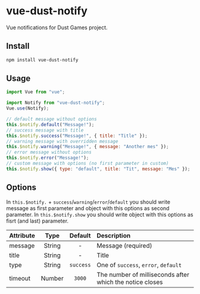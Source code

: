 # vue-dust-notify

Vue notifications for Dust Games project.

## Install

```bash
npm install vue-dust-notify
```

## Usage

```js
import Vue from "vue";

import Notify from "vue-dust-notify";
Vue.use(Notify);

// default message without options
this.$notify.default("Message!");
// success message with title
this.$notify.success("Message!", { title: "Title" });
// warning message with overridden message
this.$notify.warning("Message!", { message: "Another mes" });
// error message without options
this.$notify.error("Message!");
// custom message with options (no first parameter in custom)
this.$notify.show({ type: "default", title: "Tit", message: "Mes" });
```

## Options

In `this.$notify.` + `success`/`warning`/`error`/`default` you should write message as first parameter and object with this options as second parameter.
In `this.$notify.show` you should write object with this options as fisrt (and last) parameter.

| Attribute |  Type  |  Default  | Description                                              |
| :-------- | :----: | :-------: | :------------------------------------------------------- |
| message   | String |     -     | Message (required)                                       |
| title     | String |     -     | Title                                                    |
| type      | String | `success` | One of `success`, `error`, `default`                     |
| timeout   | Number |  `3000`   | The number of milliseconds after which the notice closes |
